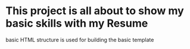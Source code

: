 # This project is all about to show my basic skills with my Resume
basic HTML structure is used for building the basic template 
